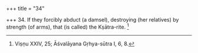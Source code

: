 +++
title = "34"

+++
34. If they forcibly abduct (a damsel), destroying (her relatives) by strength (of arms), that (is called) the Kṣātra-rite. [^25] 


[^25]:  Viṣṇu XXIV, 25; Āśvalāyana Gṛhya-sūtra I, 6, 8.
